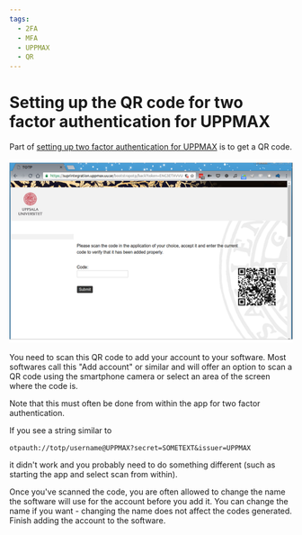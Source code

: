 ```yaml
---
tags:
  - 2FA
  - MFA
  - UPPMAX
  - QR
---
```


# Setting up the QR code for two factor authentication for UPPMAX

Part of [setting up two factor authentication for UPPMAX](get_uppmax_2fa.md)
is to get a QR code.

![Getting an UPPMAX 2FA QR code](./img/get_uppmax_2fa_qr.png)

You need to scan this QR code to add your account to your software.
Most softwares call this "Add account" or similar
and will offer an option to scan a QR code using the smartphone camera
or select an area of the screen where the code is.

Note that this must often be done from
within the app for two factor authentication.

If you see a string similar to

```text
otpauth://totp/username@UPPMAX?secret=SOMETEXT&issuer=UPPMAX
```

it didn't work and you probably need to do something different
(such as starting the app and select scan from within).

Once you've scanned the code, you are often allowed to change the name the
software will use for the account before you add it.
You can change the name if you want - changing the name does not affect the
codes generated.
Finish adding the account to the software.
